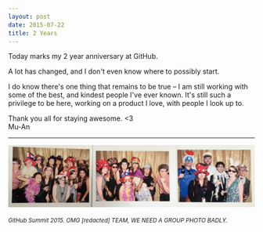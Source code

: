 ```yaml
---
layout: post
date: 2015-07-22
title: 2 Years
---
```


Today marks my 2 year anniversary at GitHub.

A lot has changed, and I don't even know where to possibly start.

I do know there's one thing that remains to be true – I am still working with some of the best, and kindest people I've ever known. It's still such a privilege to be here, working on a product I love, with people I look up to.

Thank you all for staying awesome. <3<br>
Mu-An

---

![](/images/20150722-summit.png)

<small><i>GitHub Summit 2015. OMG [redacted] TEAM, WE NEED A GROUP PHOTO BADLY.</i></small>
